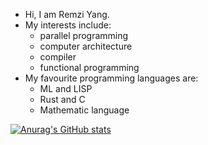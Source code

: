 - Hi, I am Remzi Yang. 
- My interests include:
  - parallel programming
  - computer architecture
  - compiler
  - functional programming
- My favourite programming languages are:
  - ML and LISP
  - Rust and C
  - Mathematic language

[![Anurag's GitHub stats](https://github-readme-stats.vercel.app/api?username=HaoYang670)](https://github.com/anuraghazra/github-readme-stats)
